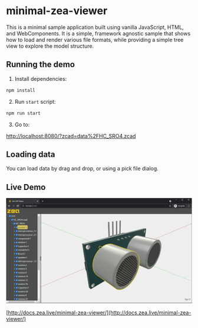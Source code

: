 # minimal-zea-viewer

This is a minimal sample application built using vanilla JavaScript, HTML, and
WebComponents. It is a simple, framework agnostic sample that shows how to load
and render various file formats, while providing a simple tree view to explore
the model structure.

## Running the demo

1. Install dependencies:

```bash
npm install
```

2. Run `start` script:

```bash
npm run start
```

3. Go to:

[http://localhost:8080/?zcad=data%2FHC_SRO4.zcad](http://localhost:8080/?zcad=data%2FHC_SRO4.zcad)

## Loading data

You can load data by drag and drop, or using a pick file dialog.

## Live Demo

![Live Demo](docs/images/Screenshot.png)

[http://docs.zea.live/minimal-zea-viewer/](http://docs.zea.live/minimal-zea-viewer/)
